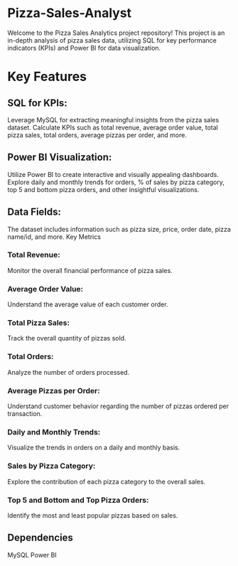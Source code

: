 # Pizza-Sales-Analyst
Welcome to the Pizza Sales Analytics project repository! This project is an in-depth analysis of pizza sales data, utilizing SQL for key performance indicators (KPIs) and Power BI for data visualization.
# Key Features

## SQL for KPIs:

Leverage MySQL for extracting meaningful insights from the pizza sales dataset.
Calculate KPIs such as total revenue, average order value, total pizza sales, total orders, average pizzas per order, and more.

## Power BI Visualization:

Utilize Power BI to create interactive and visually appealing dashboards.
Explore daily and monthly trends for orders, % of sales by pizza category, top 5 and bottom pizza orders, and other insightful visualizations.

## Data Fields:

The dataset includes information such as pizza size, price, order date, pizza name/id, and more.
Key Metrics

### Total Revenue:

Monitor the overall financial performance of pizza sales.

### Average Order Value:

Understand the average value of each customer order.

### Total Pizza Sales:

Track the overall quantity of pizzas sold.

### Total Orders:

Analyze the number of orders processed.

### Average Pizzas per Order:

Understand customer behavior regarding the number of pizzas ordered per transaction.

### Daily and Monthly Trends:

Visualize the trends in orders on a daily and monthly basis.

### Sales by Pizza Category:

Explore the contribution of each pizza category to the overall sales.

### Top 5 and Bottom and Top  Pizza Orders:

Identify the most and least popular pizzas based on sales.

## Dependencies
MySQL
Power BI






